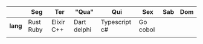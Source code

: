 
|          | **Seg**   | **Ter**    | "Qua"       | **Qui**       | **Sex**  | **Sab** | **Dom** |
| -------- | --------- | ---------- | ----------- | ------------- | -------- | ------- | ------- |
| **lang** | Rust Ruby | Elixir C++ | Dart delphi | Typescript c# | Go cobol |         |         |
|          |           |            |             |               |          |         |         |

